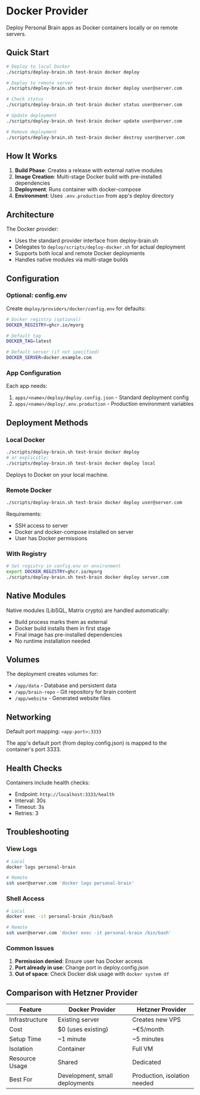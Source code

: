 # Docker Provider

Deploy Personal Brain apps as Docker containers locally or on remote servers.

## Quick Start

```bash
# Deploy to local Docker
./scripts/deploy-brain.sh test-brain docker deploy

# Deploy to remote server
./scripts/deploy-brain.sh test-brain docker deploy user@server.com

# Check status
./scripts/deploy-brain.sh test-brain docker status user@server.com

# Update deployment
./scripts/deploy-brain.sh test-brain docker update user@server.com

# Remove deployment
./scripts/deploy-brain.sh test-brain docker destroy user@server.com
```

## How It Works

1. **Build Phase**: Creates a release with external native modules
2. **Image Creation**: Multi-stage Docker build with pre-installed dependencies
3. **Deployment**: Runs container with docker-compose
4. **Environment**: Uses `.env.production` from app's deploy directory

## Architecture

The Docker provider:
- Uses the standard provider interface from deploy-brain.sh
- Delegates to `deploy/scripts/deploy-docker.sh` for actual deployment
- Supports both local and remote Docker deployments
- Handles native modules via multi-stage builds

## Configuration

### Optional: config.env

Create `deploy/providers/docker/config.env` for defaults:

```bash
# Docker registry (optional)
DOCKER_REGISTRY=ghcr.io/myorg

# Default tag
DOCKER_TAG=latest

# Default server (if not specified)
DOCKER_SERVER=docker.example.com
```

### App Configuration

Each app needs:
1. `apps/<name>/deploy/deploy.config.json` - Standard deployment config
2. `apps/<name>/deploy/.env.production` - Production environment variables

## Deployment Methods

### Local Docker
```bash
./scripts/deploy-brain.sh test-brain docker deploy
# or explicitly:
./scripts/deploy-brain.sh test-brain docker deploy local
```

Deploys to Docker on your local machine.

### Remote Docker
```bash
./scripts/deploy-brain.sh test-brain docker deploy user@server.com
```

Requirements:
- SSH access to server
- Docker and docker-compose installed on server
- User has Docker permissions

### With Registry
```bash
# Set registry in config.env or environment
export DOCKER_REGISTRY=ghcr.io/myorg
./scripts/deploy-brain.sh test-brain docker deploy server.com
```

## Native Modules

Native modules (LibSQL, Matrix crypto) are handled automatically:
- Build process marks them as external
- Docker build installs them in first stage
- Final image has pre-installed dependencies
- No runtime installation needed

## Volumes

The deployment creates volumes for:
- `/app/data` - Database and persistent data
- `/app/brain-repo` - Git repository for brain content
- `/app/website` - Generated website files

## Networking

Default port mapping: `<app-port>:3333`

The app's default port (from deploy.config.json) is mapped to the container's port 3333.

## Health Checks

Containers include health checks:
- Endpoint: `http://localhost:3333/health`
- Interval: 30s
- Timeout: 3s
- Retries: 3

## Troubleshooting

### View Logs
```bash
# Local
docker logs personal-brain

# Remote
ssh user@server.com 'docker logs personal-brain'
```

### Shell Access
```bash
# Local
docker exec -it personal-brain /bin/bash

# Remote
ssh user@server.com 'docker exec -it personal-brain /bin/bash'
```

### Common Issues

1. **Permission denied**: Ensure user has Docker access
2. **Port already in use**: Change port in deploy.config.json
3. **Out of space**: Check Docker disk usage with `docker system df`

## Comparison with Hetzner Provider

| Feature | Docker Provider | Hetzner Provider |
|---------|----------------|------------------|
| Infrastructure | Existing server | Creates new VPS |
| Cost | $0 (uses existing) | ~€5/month |
| Setup Time | ~1 minute | ~5 minutes |
| Isolation | Container | Full VM |
| Resource Usage | Shared | Dedicated |
| Best For | Development, small deployments | Production, isolation needed |